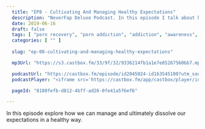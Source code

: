 ```yaml
---
  title: "EP8 - Cultivating And Managing Healthy Expectations"
  description: "NeverFap Deluxe Podcast. In this episode I talk about how we can manage and ultimately dissolve our expectations in a healthy way."
  date: 2019-06-16
  draft: false
  tags: [ "porn recovery", "porn addiction", "addiction", "awareness", "nofap", "neverfap", "neverfap deluxe", "neverfap basics", "nofap podcast", "neverfap podcast", "neverfap deluxe podcast" ]
  categories: [ "" ]
  
  slug: "ep-08-cultivating-and-managing-healthy-expectations"

  mp3Url: "https://s3.castbox.fm/33/9f/32/9336214fb1a1e7e85267560bb7.mp3"

  podcastUrl: "https://castbox.fm/episode/id2045024-id163545100?utm_source=podcaster&utm_medium=dlink&utm_campaign=e_163545100&utm_content=EP8%20-%20Cultivating%20And%20Managing%20Healthy%20Expectations-CastBox_FM"
  podcastPlayer: "<iframe src='https://castbox.fm/app/castbox/player/id2045024/id163545100?v=8.0.190531&autoplay=0' frameborder='0' width='100%' height='300'></iframe>"

  pageId: "8180fefb-d812-4bff-ad26-0fe41a5f6ef6"

---
```


In this episode explore how we can manage and ultimately dissolve our expectations in a healthy way.


